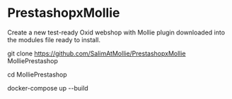 # PrestashopxMollie
 
Create a new test-ready Oxid webshop with Mollie plugin downloaded into the modules file ready to install.

git clone https://github.com/SalimAtMollie/PrestashopxMollie MolliePrestashop

cd MolliePrestashop

docker-compose up --build
